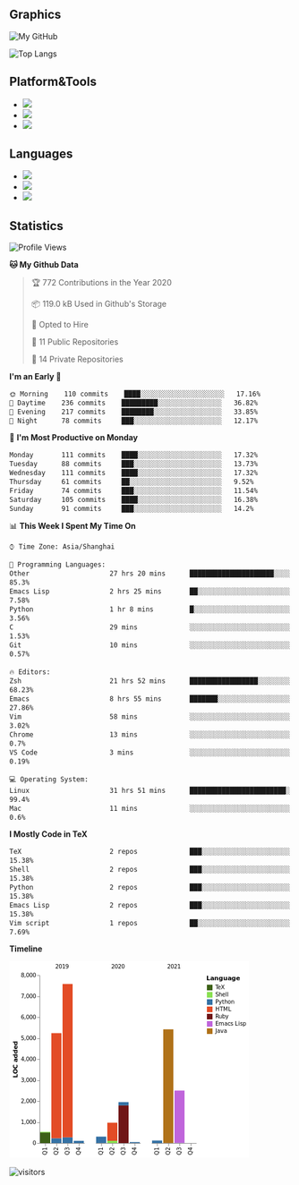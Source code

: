## Graphics

![My GitHub](https://github-readme-stats.vercel.app/api?username=SteamedFish&count_private=true&show_icons=true&theme=buefy&include_all_commits=false)

![Top Langs](https://github-readme-stats.vercel.app/api/top-langs/?username=SteamedFish&theme=buefy&hide=ruby&count_private=true&show_icons=true&layout=compact)

## Platform&Tools

* [![](https://img.shields.io/badge/ArchLinux--purple?style=flat-square&logo=ArchLinux)](https://www.archlinux.org/)
* [![](https://img.shields.io/badge/Gentoo-testing-purple?style=flat-square&logo=Gentoo)](https://www.gentoo.org/)
* [![](https://img.shields.io/badge/Doom%20Emacs-28-blue?style=flat-square&logo=Gnu%20emacs&logoColor=white)](https://www.gnu.org/software/emacs/)

## Languages

* [![](https://img.shields.io/badge/-Python-3776AB?style=flat-square&logo=python&logoColor=white)](https://www.python.org/)
* [![](https://img.shields.io/badge/-Bash-00ADD8?style=flat-square&logo=Gnu-bash&logoColor=white)](https://www.gnu.org/software/bash/)
* [![](https://img.shields.io/badge/-Go-00ADD8?style=flat-square&logo=go&logoColor=white)](https://golang.org/)

## Statistics

<!--START_SECTION:waka-->
![Profile Views](http://img.shields.io/badge/Profile%20Views-8-blue)

**🐱 My Github Data** 

> 🏆 772 Contributions in the Year 2020
 > 
> 📦 119.0 kB Used in Github's Storage 
 > 
> 💼 Opted to Hire
 > 
> 📜 11 Public Repositories
 > 
> 🔑 14 Private Repositories 

**I'm an Early 🐤** 

```text
🌞 Morning    110 commits    ████░░░░░░░░░░░░░░░░░░░░░   17.16% 
🌆 Daytime    236 commits    █████████░░░░░░░░░░░░░░░░   36.82% 
🌃 Evening    217 commits    ████████░░░░░░░░░░░░░░░░░   33.85% 
🌙 Night      78 commits     ███░░░░░░░░░░░░░░░░░░░░░░   12.17%

```
📅 **I'm Most Productive on Monday** 

```text
Monday       111 commits    ████░░░░░░░░░░░░░░░░░░░░░   17.32% 
Tuesday      88 commits     ███░░░░░░░░░░░░░░░░░░░░░░   13.73% 
Wednesday    111 commits    ████░░░░░░░░░░░░░░░░░░░░░   17.32% 
Thursday     61 commits     ██░░░░░░░░░░░░░░░░░░░░░░░   9.52% 
Friday       74 commits     ███░░░░░░░░░░░░░░░░░░░░░░   11.54% 
Saturday     105 commits    ████░░░░░░░░░░░░░░░░░░░░░   16.38% 
Sunday       91 commits     ███░░░░░░░░░░░░░░░░░░░░░░   14.2%

```


📊 **This Week I Spent My Time On** 

```text
⌚︎ Time Zone: Asia/Shanghai

💬 Programming Languages: 
Other                    27 hrs 20 mins      █████████████████████░░░░   85.3% 
Emacs Lisp               2 hrs 25 mins       ██░░░░░░░░░░░░░░░░░░░░░░░   7.58% 
Python                   1 hr 8 mins         █░░░░░░░░░░░░░░░░░░░░░░░░   3.56% 
C                        29 mins             ░░░░░░░░░░░░░░░░░░░░░░░░░   1.53% 
Git                      10 mins             ░░░░░░░░░░░░░░░░░░░░░░░░░   0.57%

🔥 Editors: 
Zsh                      21 hrs 52 mins      █████████████████░░░░░░░░   68.23% 
Emacs                    8 hrs 55 mins       ███████░░░░░░░░░░░░░░░░░░   27.86% 
Vim                      58 mins             ░░░░░░░░░░░░░░░░░░░░░░░░░   3.02% 
Chrome                   13 mins             ░░░░░░░░░░░░░░░░░░░░░░░░░   0.7% 
VS Code                  3 mins              ░░░░░░░░░░░░░░░░░░░░░░░░░   0.19%

💻 Operating System: 
Linux                    31 hrs 51 mins      ████████████████████████░   99.4% 
Mac                      11 mins             ░░░░░░░░░░░░░░░░░░░░░░░░░   0.6%

```

**I Mostly Code in TeX** 

```text
TeX                      2 repos             ███░░░░░░░░░░░░░░░░░░░░░░   15.38% 
Shell                    2 repos             ███░░░░░░░░░░░░░░░░░░░░░░   15.38% 
Python                   2 repos             ███░░░░░░░░░░░░░░░░░░░░░░   15.38% 
Emacs Lisp               2 repos             ███░░░░░░░░░░░░░░░░░░░░░░   15.38% 
Vim script               1 repos             ██░░░░░░░░░░░░░░░░░░░░░░░   7.69%

```


**Timeline**

![Chart not found](https://github.com/SteamedFish/SteamedFish/blob/master/charts/bar_graph.png) 


<!--END_SECTION:waka-->

![visitors](https://visitor-badge.laobi.icu/badge?page_id=SteamedFish.SteamedFish)
